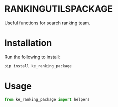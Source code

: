 # RANKINGUTILSPACKAGE

Useful functions for search ranking team.

# Installation
Run the following to install:

```python
pip install ke_ranking_package
```

# Usage

```python
from ke_ranking_package import helpers
```

